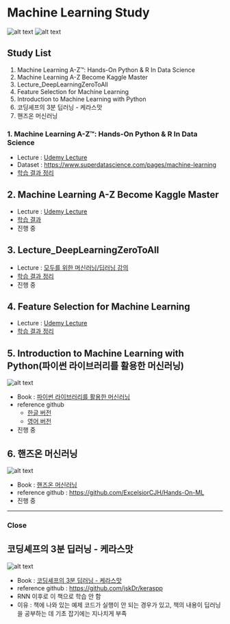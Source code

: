 # Machine Learning Study

![alt text](https://img.shields.io/badge/Machine%20Learning-Study-green)
![alt text](https://img.shields.io/badge/Python-3.7-red.svg)


## Study List

1. Machine Learning A-Z™: Hands-On Python & R In Data Science
2. Machine Learning A-Z Become Kaggle Master
3. Lecture_DeepLearningZeroToAll
4. Feature Selection for Machine Learning
5. Introduction to Machine Learning with Python
6. 코딩셰프의 3분 딥러닝 - 케라스맛
7. 핸즈온 머신러닝


### 1. Machine Learning A-Z™: Hands-On Python & R In Data Science
- Lecture : [Udemy Lecture](https://www.udemy.com/course/machinelearning/)
- Dataset : https://www.superdatascience.com/pages/machine-learning
- [학습 결과 정리](https://github.com/timetobye/Machine_learning_study/tree/master/Machine%20Learning%20A-Z) 


## 2. Machine Learning A-Z Become Kaggle Master
- Lecture : [Udemy Lecture](https://www.udemy.com/course/machine-learning-become-kaggle-master/)
- [학습 결과]()
- 진행 중 


## 3. Lecture_DeepLearningZeroToAll
- Lecture : [모두를 위한 머신러닝/딥러닝 강의](https://hunkim.github.io/ml/)
- [학습 결과 정리](https://github.com/timetobye/Machine_learning_study/tree/master/Lecture_DeepLearningZeroToAll) 
- 진행 중

## 4. Feature Selection for Machine Learning
- Lecture : [Udemy Lecture](https://www.udemy.com/course/feature-selection-for-machine-learning/)
- [학습 결과 정리](https://github.com/timetobye/Machine_learning_study/tree/master/Feature%20Selection%20for%20Machine%20Learning)  


## 5. Introduction to Machine Learning with Python(파이썬 라이브러리를 활용한 머신러닝)
![alt text](http://image.yes24.com/Goods/42806875/300x0)
- Book : [파이썬 라이브러리를 활용한 머신러닝](http://m.yes24.com/Goods/Detail/42806875)
- reference github
  - [한글 버전](https://github.com/rickiepark/introduction_to_ml_with_python)
  - [영어 버전](https://github.com/amueller/introduction_to_ml_with_python)
- 진행 중


## 6. 핸즈온 머신러닝
![alt text](http://image.yes24.com/Goods/59878826/300x0)
- Book : [핸즈온 머신러닝](http://www.yes24.com/Product/Goods/59878826?scode=029) 
- reference github : https://github.com/ExcelsiorCJH/Hands-On-ML
- 진행 중 


-----------------

### Close

## 코딩셰프의 3분 딥러닝 - 케라스맛
![alt text](http://image.yes24.com/Goods/57617933/300x0)
- Book : [코딩셰프의 3분 딥러닝 - 케라스맛](http://www.yes24.com/Product/goods/57617933)
- reference github : https://github.com/jskDr/keraspp
- RNN 이후로 이 책으로 학습 안 함
- 이유 : 책에 나와 있는 예제 코드가 실행이 안 되는 경우가 있고, 책의 내용이 딥러닝을 공부하는 데 기초 잡기에는 지나치게 부족
